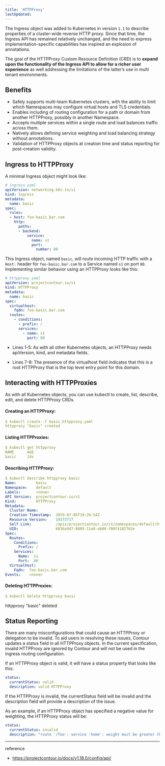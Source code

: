 ```yaml
---
title: 'HTTPProxy'
lastUpdated: 
---
```


The Ingress object was added to Kubernetes in version `1.1` to describe properties of a cluster-wide reverse HTTP proxy. Since that time, the Ingress API has remained relatively unchanged, and the need to express implementation-specific capabilities has inspired an explosion of annotations.

The goal of the HTTPProxy Custom Resource Definition (CRD) is to **expand upon the functionality of the Ingress API to allow for a richer user experience** as well addressing the limitations of the latter’s use in multi tenant environments.

## Benefits

- Safely supports multi-team Kubernetes clusters, with the ability to limit which Namespaces may configure virtual hosts and TLS credentials.
- Enables including of routing configuration for a path or domain from another HTTPProxy, possibly in another Namespace.
- Accepts multiple services within a single route and load balances traffic across them.
- Natively allows defining service weighting and load balancing strategy without annotations.
- Validation of HTTPProxy objects at creation time and status reporting for post-creation validity.

## Ingress to HTTPProxy
A minimal Ingress object might look like:

```yml
# ingress.yaml
apiVersion: networking.k8s.io/v1
kind: Ingress
metadata:
  name: basic
spec:
  rules:
  - host: foo-basic.bar.com
    http:
      paths:
      - backend:
          service:
            name: s1
            port:
              number: 80
```

This Ingress object, named `basic`, will route incoming HTTP traffic with a `Host:` header for `foo-basic.bar.com` to a Service named `s1` on port `80`. Implementing similar behavior using an HTTPProxy looks like this:

```yml
# httpproxy.yaml
apiVersion: projectcontour.io/v1
kind: HTTPProxy
metadata:
  name: basic
spec:
  virtualhost:
    fqdn: foo-basic.bar.com
  routes:
    - conditions:
      - prefix: /
      services:
        - name: s1
          port: 80
```

- Lines 1-5: As with all other Kubernetes objects, an HTTPProxy needs apiVersion, kind, and metadata fields.

- Lines 7-8: The presence of the virtualhost field indicates that this is a root HTTPProxy that is the top level entry point for this domain.

## Interacting with HTTPProxies

As with all Kubernetes objects, you can use kubectl to create, list, describe, edit, and delete HTTPProxy CRDs.

#### Creating an HTTPProxy:

```yml
$ kubectl create -f basic.httpproxy.yaml
httpproxy "basic" created
```

#### Listing HTTPProxies:

```yml
$ kubectl get httpproxy
NAME      AGE
basic     24s
```

#### Describing HTTPProxy:

```yml
$ kubectl describe httpproxy basic
Name:         basic
Namespace:    default
Labels:       <none>
API Version:  projectcontour.io/v1
Kind:         HTTPProxy
Metadata:
  Cluster Name:
  Creation Timestamp:  2019-07-05T19:26:54Z
  Resource Version:    19373717
  Self Link:           /apis/projectcontour.io/v1/namespaces/default/httpproxy/basic
  UID:                 6036a9d7-8089-11e8-ab00-f80f4182762e
Spec:
  Routes:
    Conditions:
      Prefix: /
    Services:
      Name:  s1
      Port:  80
  Virtualhost:
    Fqdn:  foo-basic.bar.com
Events:    <none>
```

#### Deleting HTTPProxies:

```yml
$ kubectl delete httpproxy basic
```
httpproxy "basic" deleted

## Status Reporting

There are many misconfigurations that could cause an HTTPProxy or delegation to be invalid. To aid users in resolving these issues, Contour updates a status field in all HTTPProxy objects. In the current specification, invalid HTTPProxy are ignored by Contour and will not be used in the ingress routing configuration.

If an HTTPProxy object is valid, it will have a status property that looks like this:

```yml
status:
  currentStatus: valid
  description: valid HTTPProxy
```

If the HTTPProxy is invalid, the currentStatus field will be invalid and the description field will provide a description of the issue.

As an example, if an HTTPProxy object has specified a negative value for weighting, the HTTPProxy status will be:

```yml
status:
  currentStatus: invalid
  description: "route '/foo': service 'home': weight must be greater than or equal to zero"
```

---
reference
- https://projectcontour.io/docs/v1.18.0/config/api/
